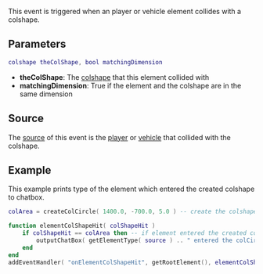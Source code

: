 This event is triggered when an player or vehicle element collides with a colshape.

Parameters
----------

``` lua
colshape theColShape, bool matchingDimension
```

-   **theColShape**: The [colshape](/docs/colshape.md "wikilink") that this element collided with
-   **matchingDimension**: True if the element and the colshape are in the same dimension

Source
------

The [source](/docs/event_system#Event_source.md "wikilink") of this event is the [player](/player.md "wikilink") or [vehicle](/vehicle.md "wikilink") that collided with the colshape.

Example
-------

This example prints type of the element which entered the created colshape to chatbox.

``` lua
colArea = createColCircle( 1400.0, -700.0, 5.0 ) -- create the colshape

function elementColShapeHit( colShapeHit )
    if colShapeHit == colArea then -- if element entered the created colshape
        outputChatBox( getElementType( source ) .. " entered the colCircle!" ) -- print the type of the element to chatbox
    end
end
addEventHandler( "onElementColShapeHit", getRootElement(), elementColShapeHit ) -- add a handler function for the event
```
